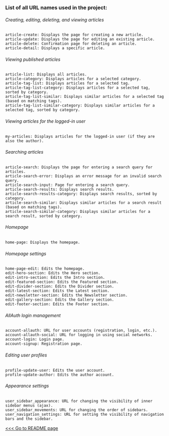 ### List of all URL names used in the project:
    
###### Creating, editing, deleting, and viewing articles
    article-create: Displays the page for creating a new article.
    article-update: Displays the page for editing an existing article.
    article-delete: Confirmation page for deleting an article.
    article-detail: Displays a specific article.
    
###### Viewing published articles
    article-list: Displays all articles.
    article-category: Displays articles for a selected category.
    article-tag-list: Displays articles for a selected tag.
    article-tag-list-category: Displays articles for a selected tag, sorted by category.
    article-tag-list-similar: Displays similar articles for a selected tag (based on matching tags).
    article-tag-list-similar-category: Displays similar articles for a selected tag, sorted by category.
    
###### Viewing articles for the logged-in user
    my-articles: Displays articles for the logged-in user (if they are also the author).
    
###### Searching articles
    article-search: Displays the page for entering a search query for articles.
    article-search-error: Displays an error message for an invalid search query.
    article-search-input: Page for entering a search query.
    article-search-results: Displays search results.
    article-search-results-category: Displays search results, sorted by category.
    article-search-similar: Displays similar articles for a search result (based on matching tags).
    article-search-similar-category: Displays similar articles for a search result, sorted by category.
    
###### Homepage
    home-page: Displays the homepage.
    
###### Homepage settings
    home-page-edit: Edits the homepage.
    edit-hero-section: Edits the Hero section.
    edit-intro-section: Edits the Intro section.
    edit-featured-section: Edits the Featured section.
    edit-divider-section: Edits the Divider section.
    edit-latest-section: Edits the Latest section.
    edit-newsletter-section: Edits the Newsletter section.
    edit-gallery-section: Edits the Gallery section.
    edit-footer-section: Edits the Footer section.
    
###### AllAuth login management
    account-allauth: URL for user accounts (registration, login, etc.).
    account-allauth-social: URL for logging in using social networks.
    account-login: Login page.
    account-signup: Registration page.
    
###### Editing user profiles
    profile-update-user: Edits the user account.
    profile-update-author: Edits the author account.
    
###### Appearance settings
    user_sidebar_appearance: URL for changing the visibility of inner sidebar menus (ajax).
    user_sidebar_movements: URL for changing the order of sidebars.
    user_navigation_settings: URL for setting the visibility of navigation bars and the sidebar.

[<<< Go to README page](README_[en].md)